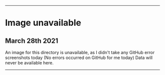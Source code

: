 
***

# Image unavailable

## March 28th 2021

An image for this directory is unavailable, as I didn't take any GitHub error screenshots today (No errors occurred on GitHub for me today) Data will never be available here.

***
